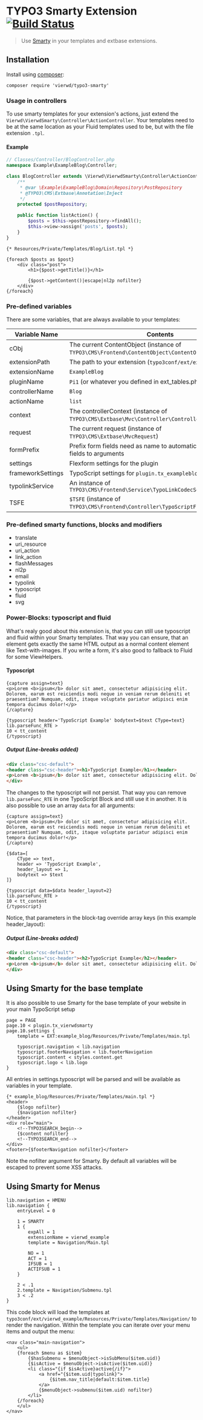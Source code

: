 # TYPO3 Smarty Extension [![Build Status](https://travis-ci.com/4wdmedia/vierwd_smarty.svg?branch=9.5)](https://travis-ci.com/4wdmedia/vierwd_smarty)

> Use [Smarty](http://www.smarty.net/) in your templates and extbase extensions.

## Installation

Install using [composer](https://getcomposer.org/):
```
composer require 'vierwd/typo3-smarty'
```

### Usage in controllers

To use smarty templates for your extension's actions, just extend the `Vierwd\VierwdSmarty\Controller\ActionController`. Your templates need to be at the same location as your Fluid templates used to be, but with the file extension `.tpl`.

#### Example

```php
// Classes/Controller/BlogController.php
namespace Example\ExampleBlog\Controller;

class BlogController extends \Vierwd\VierwdSmarty\Controller\ActionController {
	/**
	 * @var \Example\ExampleBlog\Domain\Repository\PostRepository
	 * @TYPO3\CMS\Extbase\Annotation\Inject
	 */
	protected $postRepository;

	public function listAction() {
		$posts = $this->postRepository->findAll();
		$this->view->assign('posts', $posts);
	}
}
```

```Smarty
{* Resources/Private/Templates/Blog/List.tpl *}

{foreach $posts as $post}
	<div class="post">
		<h1>{$post->getTitle()}</h1>

		{$post->getContent()|escape|nl2p nofilter}
	</div>
{/foreach}
```

### Pre-defined variables

There are some variables, that are always available to your templates:

Variable Name | Contents
--------------|---------
cObj | The current ContentObject (instance of `TYPO3\CMS\Frontend\ContentObject\ContentObjectRenderer`)
extensionPath | The path to your extension (`typo3conf/ext/example_blog/`)
extensionName | `ExampleBlog`
pluginName | `Pi1` (or whatever you defined in ext_tables.php)
controllerName | `Blog`
actionName | `list`
context | The controllerContext (instance of `TYPO3\CMS\Extbase\Mvc\Controller\ControllerContext`)
request | The current request (instance of `TYPO3\CMS\Extbase\MvcRequest`)
formPrefix | Prefix form fields need as name to automatically map form fields to arguments
settings | Flexform settings for the plugin
frameworkSettings | TypoScript settings for `plugin.tx_exampleblog`
typolinkService | An instance of `TYPO3\CMS\Frontend\Service\TypoLinkCodecService`
TSFE | `$TSFE` (instance of `TYPO3\CMS\Frontend\Controller\TypoScriptFrontendController`)

### Pre-defined smarty functions, blocks and modifiers

- translate
- uri_resource
- uri_action
- link_action
- flashMessages
- nl2p
- email
- typolink
- typoscript
- fluid
- svg

### Power-Blocks: typoscript and fluid

What's realy good about this extension is, that you can still use typoscript and fluid within your Smarty templates. That way you can ensure, that an element gets exactly the same HTML output as a normal content element like Text-with-images. If you write a form, it's also good to fallback to Fluid for some ViewHelpers.

#### Typoscript
```smarty
{capture assign=text}
<p>Lorem <b>ipsum</b> dolor sit amet, consectetur adipisicing elit. Dolorem, earum est reiciendis modi neque in veniam rerum deleniti et praesentium? Numquam, odit, itaque voluptate pariatur adipisci enim tempora ducimus dolor!</p>
{/capture}

{typoscript header='TypoScript Example' bodytext=$text CType=text}
lib.parseFunc_RTE >
10 < tt_content
{/typoscript}
```

##### Output (Line-breaks added)
```html
<div class="csc-default">
<header class="csc-header"><h1>TypoScript Example</h1></header>
<p>Lorem <b>ipsum</b> dolor sit amet, consectetur adipisicing elit. Dolorem, earum est reiciendis modi neque in veniam rerum deleniti et praesentium? Numquam, odit, itaque voluptate pariatur adipisci enim tempora ducimus dolor!</p>
</div>
```

The changes to the typoscript will not persist. That way you can remove `lib.parseFunc_RTE` in one TypoScript Block and still use it in another. It is also possible to use an array `data` for all arguments:
```smarty
{capture assign=text}
<p>Lorem <b>ipsum</b> dolor sit amet, consectetur adipisicing elit. Dolorem, earum est reiciendis modi neque in veniam rerum deleniti et praesentium? Numquam, odit, itaque voluptate pariatur adipisci enim tempora ducimus dolor!</p>
{/capture}

{$data=[
	CType => text,
	header => 'TypoScript Example',
	header_layout => 1,
	bodytext => $text
]}

{typoscript data=$data header_layout=2}
lib.parseFunc_RTE >
10 < tt_content
{/typoscript}
```

Notice, that parameters in the block-tag override array keys (in this example header_layout):

##### Output (Line-breaks added)
```html
<div class="csc-default">
<header class="csc-header"><h2>TypoScript Example</h2></header>
<p>Lorem <b>ipsum</b> dolor sit amet, consectetur adipisicing elit. Dolorem, earum est reiciendis modi neque in veniam rerum deleniti et praesentium? Numquam, odit, itaque voluptate pariatur adipisci enim tempora ducimus dolor!</p>
</div>
```

## Using Smarty for the base template
It is also possible to use Smarty for the base template of your website in your main TypoScript setup

```
page = PAGE
page.10 < plugin.tx_vierwdsmarty
page.10.settings {
	template = EXT:example_blog/Resources/Private/Templates/main.tpl

	typoscript.navigation < lib.navigation
	typoscript.footerNavigation < lib.footerNavigation
	typoscript.content < styles.content.get
	typoscript.logo < lib.logo
}
```

All entries in settings.typoscript will be parsed and will be available as variables in your template.
```smarty
{* example_blog/Resources/Private/Templates/main.tpl *}
<header>
	{$logo nofilter}
	{$navigation nofilter}
</header>
<div role="main">
	<!--TYPO3SEARCH_begin-->
	{$content nofilter}
	<!--TYPO3SEARCH_end-->
</div>
<footer>{$footerNavigation nofilter}</footer>
```

Note the nofilter argument for Smarty. By default all variables will be escaped to prevent some XSS attacks.

## Using Smarty for Menus

```typoscript
lib.navigation = HMENU
lib.navigation {
	entryLevel = 0

	1 = SMARTY
	1 {
		expAll = 1
		extensionName = vierwd_example
		template = Navigation/Main.tpl

		NO = 1
		ACT = 1
		IFSUB = 1
		ACTIFSUB = 1
	}

	2 < .1
	2.template = Navigation/Submenu.tpl
	3 < .2
}
```

This code block will load the templates at `typo3conf/ext/vierwd_example/Resources/Private/Templates/Navigation/` to render the navigation. Within the template you can iterate over your menu items and output the menu:

```smarty
<nav class="main-navigation">
	<ul>
	{foreach $menu as $item}
		{$hasSubmenu = $menuObject->isSubMenu($item.uid)}
		{$isActive = $menuObject->isActive($item.uid)}
		<li class="{if $isActive}active{/if}">
			<a href="{$item.uid|typolink}">
				{$item.nav_title|default:$item.title}
			</a>
			{$menuObject->submenu($item.uid) nofilter}
		</li>
	{/foreach}
	</ul>
</nav>
```